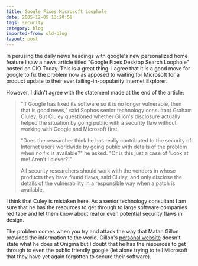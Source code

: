 ```yaml
---
title: Google Fixes Microsoft Loophole
date: 2005-12-05 13:20:58
tags: security
category: blog
imported-from: old-blog
layout: post
---
```

In perusing the daily news headings with google's new personalized home feature I saw a news article titled "Google Fixes Desktop Search Loophole" hosted on CIO Today.  This is a great thing.  I agree that it is a good move for google to fix the problem now as apposed to waiting for Microsoft for a product update to their ever failing-in-popularity Internet Explorer.

However, I didn't agree with the statement made at the end of the article:

> "If Google has fixed its software so it is no longer vulnerable, then that is good news," said
> Sophos senior technology consultant Graham Cluley. But Cluley questioned whether Gillon's disclosure actually helped the situation by going public with a security flaw without working with Google and Microsoft first.
>
> "Does the researcher think he has really contributed to the security of Internet users worldwide by going public with details of the problem when no fix is available?" he asked. "Or is this just a case of 'Look at me! Aren't I clever?'"
>
> All security researchers should work with the vendors in whose products they have found flaws, said Cluley, and only disclose the details of the vulnerability in a responsible way when a patch is available.

I think that Culey is mistaken here.  As a senior technology consultant I am sure that he has the resources to get through to large software companies red tape and let them know about real or even potential security flaws in design.

The problem comes when you try and attack the way that Matan Gillon provided the information to the world.  Gillon's [personal website](http://www.hacker.co.il/) doesn't state what he does at Onigma but I doubt that he has the resources to get through to even the public friendly google (let alone trying to tell Microsoft that they have yet again forgotten to secure their software).

